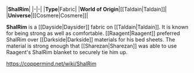 |**ShalRim**|
|-|-|
|**Type**|Fabric|
|**World of Origin**|[[Taldain\|Taldain]]|
|**Universe**|[[Cosmere\|Cosmere]]|

**ShalRim** is a [[Dayside\|Daysider]] fabric on [[Taldain\|Taldain]]. It is known for being strong as well as comfortable. [[Raagent\|Raagent]] preferred ShalRim over [[Darkside\|Darkside]] materials for his bed sheets. The material is strong enough that [[Sharezan\|Sharezan]] was able to use Raagent's ShalRim blanket to securely tie him up.



https://coppermind.net/wiki/ShalRim